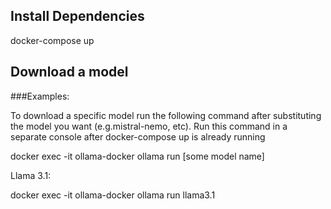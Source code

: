 ## Install Dependencies

docker-compose up

## Download a model

###Examples:

To download a specific model run the following command after substituting the model you want (e.g.mistral-nemo, etc). Run this command in a separate console after docker-compose up is already running

docker exec -it ollama-docker ollama run [some model name]

Llama 3.1:

docker exec -it ollama-docker ollama run llama3.1


